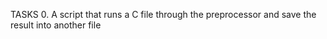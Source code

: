 TASKS
0. A script that runs a C file through the preprocessor and save the result into another file

